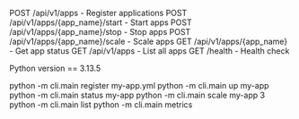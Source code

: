 POST /api/v1/apps - Register applications
POST /api/v1/apps/{app_name}/start - Start apps
POST /api/v1/apps/{app_name}/stop - Stop apps
POST /api/v1/apps/{app_name}/scale - Scale apps
GET /api/v1/apps/{app_name} - Get app status
GET /api/v1/apps - List all apps
GET /health - Health check


Python version == 3.13.5

python -m cli.main register my-app.yml
python -m cli.main up my-app
python -m cli.main status my-app
python -m cli.main scale my-app 3
python -m cli.main list
python -m cli.main metrics
